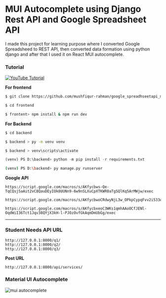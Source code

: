 # MUI Autocomplete using Django Rest API and Google Spreadsheet API

I made this project for learning purpose where I converted Google Spreadsheed to REST API, then converted data formation using python django and after that I used it on React MUI autocomplete. 

### Tutorial

[![YouTube Tutorial](https://img.youtube.com/vi/XRjLqDjeHjY/0.jpg)](https://www.youtube.com/watch?v=XRjLqDjeHjY)


__For frontend__

```bash script
$ git clone https://github.com/mushfiqur-rahman/google_spreadhseetapi_mui_autocomplete.git
```
```bash script
$ cd frontend
```
```bash script
$ frontent> npm install & npm run dev
```
__For Backend__
```bash script
$ cd backend
```
```bash script
$ backend > py -m venv venv
```
```bash script
$ backend > venv\scripts\activate
```
```python
(venv) PS D:\backend> python -m pip install -r requirements.txt
```
```bash script
(venv) PS D:\backend> py manage.py runserver
```

__Google API__

```url
https://script.google.com/macros/s/AKfycbws-Qe-TqCQsjSaAit2vC8QauDEyIOk8UUNn9-6w9nSLXuCpXTKWR0aTgSQlKq5ArMWjw/exec
```
```url
https://script.google.com/macros/s/AKfycbwoCRdwyNjL3w_OPkpCypqFvv2i533eU8QGexzo_LTEXbxu4tX5urORn5yB2wCRzD6XMw/exec
```
```url
https://script.google.com/macros/s/AKfycbxeoC3WKs1qmhAAoOCfJENl-OqdWiI36Tct1Jqv38QYjX3kH-l-PJOzOvfGkAqmDmUbGg/exec
```
____
### Student Needs API URL
```
http://127.0.0.1:8000/q1/
http://127.0.0.1:8000/q2/
http://127.0.0.1:8000/q3/
```

**Post URL**
```
http://127.0.0.1:8000/api/services/
```


### Material UI Autocomplete
![mui autocomplete](https://github.com/mushfiqur-rahman/GS_2_REST_2_DRF_2_MUIAutocomplete/assets/26889268/aa482a6d-5be4-455d-8b17-59463e19edb9)

